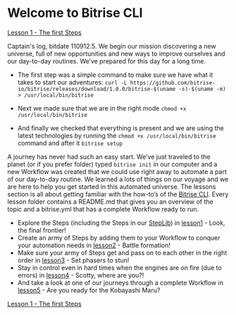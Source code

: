 # Welcome to Bitrise CLI

[Lesson 1 - The first Steps](./lesson1_steps)

Captain's log, bitdate 110912.5.
We begin our mission discovering a new universe, full of new opportunities and new ways to improve ourselves and our day-to-day routines. We’ve prepared for this day for a long time.

- The first step was a simple command to make sure we have what it takes to start our adventures: `curl -L https://github.com/bitrise-io/bitrise/releases/download/1.0.0/bitrise-$(uname -s)-$(uname -m) > /usr/local/bin/bitrise`

- Next we made sure that we are in the right mode `chmod +x /usr/local/bin/bitrise`

- And finally we checked that everything is present and we are using the latest technologies by running the `chmod +x /usr/local/bin/bitrise` command and after it `bitrise setup`

A journey has never had such an easy start. We’ve just traveled to the planet (or if you prefer folder) typed `bitrise init` in our computer and a new Workflow was created that we could use right away to automate a part of our day-to-day routine. We learned a lots of things on our voyage and we are here to help you get started in this automated universe. The lessons section is all about getting familiar with the how-to’s of the [Bitrise CLI](https://github.com/bitrise-io/bitrise). Every lesson folder contains a README.md that gives you an overview of the topic and a bitrise.yml that has a complete Workflow ready to run.

- Explore the Steps (including the Steps in our [StepLib](https://github.com/bitrise-io/bitrise-steplib)) in [lesson1](./lesson1_steps) - Look, the final frontier!
- Create an army of Steps by adding them to your Workflow to conquer your automation needs in [lesson2](./lesson2_workflow) - Battle formation!
- Make sure your army of Steps get and pass on to each other in the right order in [lesson3](./lesson3_input_output_env) - Set phasers to stun!
- Stay in control even in hard times when the engines are on fire (due to errors) in [lesson4](./lesson4_errors) - Scotty, where are you?!
- And take a look at one of our journeys through a complete Workflow in [lesson5](./lesson5_complex_wf) - Are you ready for the Kobayashi Maru?

[Lesson 1 - The first Steps](./lesson1_steps)
